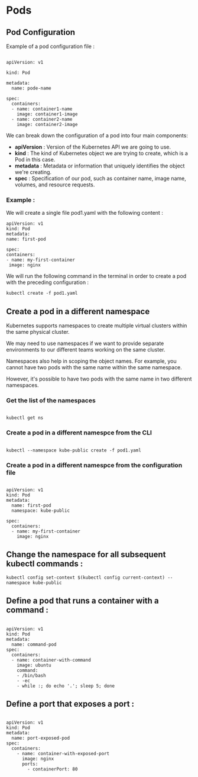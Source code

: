 # Pods

## Pod Configuration

Example of a pod configuration file :


```

apiVersion: v1

kind: Pod

metadata:
  name: pode-name
  
spec:
  containers:
  - name: container1-name
    image: container1-image
  - name: container2-name
    image: container2-image

```


We can break down the configuration of a pod into four main components:

  - **apiVersion** : Version of the Kubernetes API we are going to use.
  - **kind** : The kind of Kubernetes object we are trying to create, which is a Pod in
    this case.
  - **metadata** : Metadata or information that uniquely identifies the object
    we're creating.
  - **spec** : Specification of our pod, such as container name, image name, volumes,
    and resource requests.
    
   
   
   ### Example :
   
   We will create a single file pod1.yaml with the following content :
   
   
   ```
apiVersion: v1
kind: Pod
metadata:
  name: first-pod

spec:
  containers:
  - name: my-first-container
    image: nginx
   
   ```

We will run the following command in the terminal in order to create a pod
with the preceding configuration :

   ```
kubectl create -f pod1.yaml
   ```

## Create a pod in a different namespace


Kubernetes supports namespaces to create multiple virtual clusters within the same
physical cluster. 

We may need to use namespaces if we want to provide separate
environments to our different teams working on the same cluster.

Namespaces also help in scoping the object names. For example, you cannot have two pods with the
same name within the same namespace.

However, it's possible to have two pods with
the same name in two different namespaces.



### Get the list of the namespaces

```

kubectl get ns

```

### Create a pod in a different namespce from the CLI

```

kubectl --namespace kube-public create -f pod1.yaml

```

### Create a pod in a different namespce from the configuration file

```

apiVersion: v1
kind: Pod
metadata:
  name: first-pod
  namespace: kube-public

spec:
  containers:
  - name: my-first-container
    image: nginx

```

## Change the namespace for all subsequent kubectl commands :

```
kubectl config set-context $(kubectl config current-context) --namespace kube-public

```

## Define a pod that runs a container with a command :


```

apiVersion: v1
kind: Pod
metadata:
  name: command-pod
spec:
  containers:
  - name: container-with-command
    image: ubuntu
    command:
    - /bin/bash
    - -ec
    - while :; do echo '.'; sleep 5; done

```


## Define a port that exposes a port :


```

apiVersion: v1
kind: Pod
metadata:
  name: port-exposed-pod
spec:
  containers:
    - name: container-with-exposed-port
      image: nginx
      ports:
        - containerPort: 80

```
